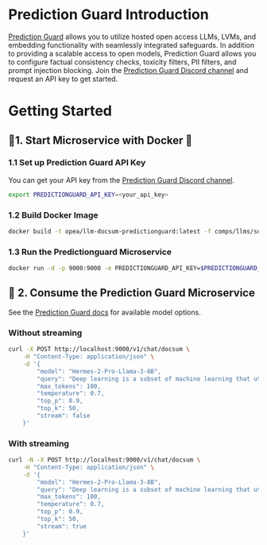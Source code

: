 # Prediction Guard Introduction

[Prediction Guard](https://docs.predictionguard.com) allows you to utilize hosted open access LLMs, LVMs, and embedding functionality with seamlessly integrated safeguards. In addition to providing a scalable access to open models, Prediction Guard allows you to configure factual consistency checks, toxicity filters, PII filters, and prompt injection blocking. Join the [Prediction Guard Discord channel](https://discord.gg/TFHgnhAFKd) and request an API key to get started.

# Getting Started

## 🚀1. Start Microservice with Docker 🐳 

### 1.1 Set up Prediction Guard API Key

You can get your API key from the [Prediction Guard Discord channel](https://discord.gg/TFHgnhAFKd).
```bash
export PREDICTIONGUARD_API_KEY=<your_api_key>
```

###  1.2 Build Docker Image

```bash
docker build -t opea/llm-docsum-predictionguard:latest -f comps/llms/summarization/predictionguard/Dockerfile .
```

### 1.3 Run the Predictionguard Microservice

```bash
docker run -d -p 9000:9000 -e PREDICTIONGUARD_API_KEY=$PREDICTIONGUARD_API_KEY  --name llm-docsum-predictionguard opea/llm-docsum-predictionguard:latest
```

## 🚀 2. Consume the Prediction Guard Microservice

See the [Prediction Guard docs](https://docs.predictionguard.com/) for available model options.

### Without streaming

```bash
curl -X POST http://localhost:9000/v1/chat/docsum \
    -H "Content-Type: application/json" \
    -d '{
        "model": "Hermes-2-Pro-Llama-3-8B",
        "query": "Deep learning is a subset of machine learning that utilizes neural networks with multiple layers to analyze various levels of abstract data representations. It enables computers to identify patterns and make decisions with minimal human intervention by learning from large amounts of data.",
        "max_tokens": 100,
        "temperature": 0.7,
        "top_p": 0.9,
        "top_k": 50,
        "stream": false
    }'
```

### With streaming

```bash
curl -N -X POST http://localhost:9000/v1/chat/docsum \
    -H "Content-Type: application/json" \
    -d '{
        "model": "Hermes-2-Pro-Llama-3-8B",
        "query": "Deep learning is a subset of machine learning that utilizes neural networks with multiple layers to analyze various levels of abstract data representations. It enables computers to identify patterns and make decisions with minimal human intervention by learning from large amounts of data.",
        "max_tokens": 100,
        "temperature": 0.7,
        "top_p": 0.9,
        "top_k": 50,
        "stream": true
    }'
```
